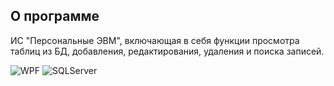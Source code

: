 ## О программе

ИС "Персональные ЭВМ", включающая в себя функции просмотра таблиц из БД, добавления, редактирования, удаления и поиска записей.

![WPF](https://img.shields.io/badge/WPF-5C2D91?style=for-the-badge&logoColor=white)
![SQLServer](https://img.shields.io/badge/Microsoft%20SQL%20Server-CC2927?style=for-the-badge&logo=microsoft%20sql%20server&logoColor=white)
